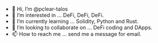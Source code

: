- 👋 Hi, I’m @pclear-talos
- 👀 I’m interested in ... DeFi, DeFi, DeFi. 
- 🌱 I’m currently learning ... Solidity, Python and Rust.
- 💞️ I’m looking to collaborate on ... DeFi coding and DApps. 
- 📫 How to reach me ... send me a message for email. 

<!---
pclear-talos/pclear-talos is a ✨ special ✨ repository because its `README.md` (this file) appears on your GitHub profile.
You can click the Preview link to take a look at your changes.
--->

